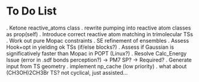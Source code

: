 # To Do List
. Ketone reactive_atoms class
. rewrite pumping into reactive atom classes as prop(self)
. Introduce correct reactive atom matching in trimolecular TSs
. Work out pure Mopac constraints
. SE refinement of ensembles
. Assess Hook+opt in yielding ok TSs (if/else blocks?)
. Assess if Gaussian is significatively faster than Mopac in POPT (Linux?)
. Resolve Calc_Energy Issue (error in .sdf bonds perception?) -> PM7 SP? -> Required?
. Generate input from TS geometry
. implement np_cache (low priority)
. what about (CH3OH)2CH3Br TS? not cyclical, just assisted...